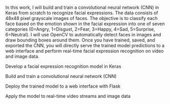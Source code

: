 In this work, I will build and train a convolutional neural network (CNN) in Keras from scratch to recognize facial expressions. The data consists of 48x48 pixel grayscale images of faces. The objective is to classify each face based on the emotion shown in the facial expression into one of seven categories (0=Angry, 1=Disgust, 2=Fear, 3=Happy, 4=Sad, 5=Surprise, 6=Neutral). I will use OpenCV to automatically detect faces in images and draw bounding boxes around them. Once you have trained, saved, and exported the CNN, you will directly serve the trained model predictions to a web interface and perform real-time facial expression recognition on video and image data.

Develop a facial expression recognition model in Keras

Build and train a convolutional neural network (CNN)

Deploy the trained model to a web interface with Flask

Apply the model to real-time video streams and image data